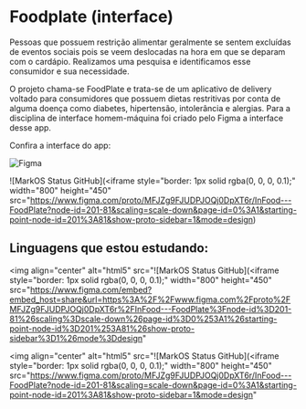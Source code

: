 # Foodplate (interface)
Pessoas que possuem restrição alimentar geralmente se sentem excluídas de eventos sociais pois se veem deslocadas na hora em que se deparam com o cardápio. Realizamos uma pesquisa e identificamos esse consumidor e sua necessidade.

O projeto chama-se FoodPlate e trata-se de um aplicativo de delivery voltado para consumidores que possuem dietas restritivas por conta de alguma doença como diabetes, hipertensão, intolerância e alergias. Para a disciplina de interface homem-máquina foi criado pelo Figma a interface desse app.

Confira a interface do app: 


![Figma](https://www.figma.com/proto/MFJZg9FJUDPJOQj0DpXT6r/InFood---FoodPlate?node-id=201-81&scaling=scale-down&page-id=0%3A1&starting-point-node-id=201%3A81&show-proto-sidebar=1&mode=design)

![MarkOS Status GitHub](<iframe style="border: 1px solid rgba(0, 0, 0, 0.1);" width="800" height="450" src="https://www.figma.com/proto/MFJZg9FJUDPJOQj0DpXT6r/InFood---FoodPlate?node-id=201-81&scaling=scale-down&page-id=0%3A1&starting-point-node-id=201%3A81&show-proto-sidebar=1&mode=design)

## Linguagens que estou estudando:
<img align="center" alt="html5" src="![MarkOS Status GitHub](<iframe style="border: 1px solid rgba(0, 0, 0, 0.1);" width="800" height="450" src="https://www.figma.com/embed?embed_host=share&url=https%3A%2F%2Fwww.figma.com%2Fproto%2FMFJZg9FJUDPJOQj0DpXT6r%2FInFood---FoodPlate%3Fnode-id%3D201-81%26scaling%3Dscale-down%26page-id%3D0%253A1%26starting-point-node-id%3D201%253A81%26show-proto-sidebar%3D1%26mode%3Ddesign"

<img align="center" alt="html5" src="![MarkOS Status GitHub](<iframe style="border: 1px solid rgba(0, 0, 0, 0.1);" width="800" height="450" src="https://www.figma.com/proto/MFJZg9FJUDPJOQj0DpXT6r/InFood---FoodPlate?node-id=201-81&scaling=scale-down&page-id=0%3A1&starting-point-node-id=201%3A81&show-proto-sidebar=1&mode=design"

